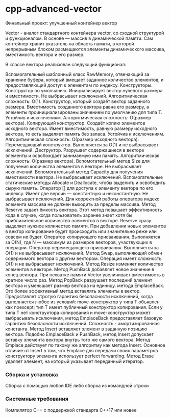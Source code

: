 # cpp-advanced-vector
Финальный проект: улучшенный контейнер вектор

Vector - аналог стандартного контейнера vector, со сходной структурой и функционалом. В основе — массив в динамической памяти. Сам контейнер хранит указатель на область памяти, в которой непрерывным блоком размещаются элементы динамического массива, вместимость вектора и его размер.

В классе вектора реализован следующий функционал:

Вспомогательный шаблонный класс RawMemory, отвечающий за хранение буфера, который вмещает заданное количество элементов, и предоставляющий доступ к элементам по индексу.
Конструкторы.
Конструктор по умолчанию. Инициализирует вектор нулевого размера и вместимости. Не выбрасывает исключений. Алгоритмическая сложность: O(1).
Конструктор, который создаёт вектор заданного размера. Вместимость созданного вектора равна его размеру, а элементы проинициализированы значением по умолчанию для типа T. Устойчив к исключениям. Алгоритмическая сложность: O(размер вектора).
Копирующий конструктор. Создаёт копию элементов исходного вектора. Имеет вместимость, равную размеру исходного вектора, то есть выделяет память без запаса. Устойчив к исключениям. Алгоритмическая сложность: O(размер исходного вектора).
Перемещающий конструктор. Выполняется за O(1) и не выбрасывает исключений.
Деструктор. Разрушает содержащиеся в векторе элементы и освобождает занимаемую ими память. Алгоритмическая сложность: O(размер вектора).
Вспомогательный метод Size для получения количества элементов в векторе. Не выбрасывает исключений.
Вспомогательный метод Capacity для получения вместимости вектора. Не выбрасывает исключений.
Вспомогательные статические методы Allocate и Deallocate, чтобы выделить и освободить сырую память.
Оператор [] для доступа к элементу вектора по его индексу. Имеет две версии — константную и неконстантную. Не выбрасывает исключений. Для корректной работы оператора индекс элемента массива не должен выходить за пределы массива.
Метод Reserve задает ёмкость вектора. Этот метод повышает эффективность кода в случае, когда пользователь заранее знает хотя бы приблизительное количество элементов в векторе. Reserve сразу выделяет нужное количество памяти. При добавлении новых элементов в вектор копирование будет происходить или значительно реже или совсем не будет.
Оператор копирующего присваивания. Выполняется за O(N), где N — максимум из размеров векторов, участвующих в операции.
Оператор перемещающего присваивания. Выполняется за O(1) и не выбрасывает исключений.
Метод Swap, выполняющий обмен содержимого вектора с другим вектором. Операция имеет сложность O(1) и не выбрасывает исключений.
Метод Resize изменяет количество элементов в векторе.
Метод PushBack добавляет новое значение в конец вектора. При нехватке памяти Vector увеличивает вместимость в кратное число раз.
Метод PopBack разрушает последний элемент вектора и уменьшает размер вектора на единицу.
метода EmplaceBack. Это более эффективный метод вставлять элементы в вектор. Предоставлет строгую гарантию безопасности исключений, когда выполняется любое из условий:
move-конструктор у типа T объявлен как noexcept;
тип T имеет публичный конструктор копирования. Если у типа T нет конструктора копирования и move-конструктор может выбрасывать исключения, метод EmplaceBack предоставляет базовую гарантию безопасности исключений. Сложность - амортизированная константа.
Метод Insert вставляет элемент в заданную позицию вектора. Подобно EmplaceBack и PushBack, метод Insert допускает вставку элемента вектора внутрь того же самого вектора.
Метод Emplace действует по такому же алгоритму как метода Insert. Основное отличие от Insert в том, что Emplace для передачи своих параметров конструктору элемента использует perfect forwarding.
Метод Erase удаляет элемент, на который указывает переданный итератор.

### Сборка и установка
Сборка с помощью любой IDE либо сборка из командной строки

### Системные требования
Компилятор С++ с поддержкой стандарта C++17 или новее
